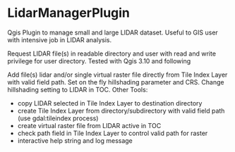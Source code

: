 # LidarManagerPlugin
Qgis Plugin to manage small and large LIDAR dataset. 
Useful to GIS user with intensive job in LIDAR analysis.

Request LIDAR file(s) in readable directory and user with read and write privilege for user directory.
Tested with Qgis 3.10 and following

Add file(s) lidar and/or single virtual raster file directly from Tile Index Layer with valid field path. 
Set on the fly hillshading parameter and CRS. 
Change hillshading setting to LIDAR in TOC.
Other Tools: 
  - copy LIDAR selected in Tile Index Layer to destination directory
  - create Tile Index Layer from directory/subdirectory with valid field path (use gdal:tileindex process)
  - create virtual raster file from LIDAR active in TOC
  - check path field in Tile Index Layer to control valid path for raster
  - interactive help string and log message
